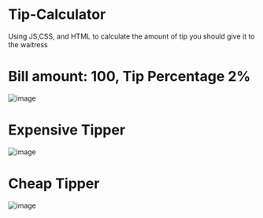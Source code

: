 # Tip-Calculator
Using JS,CSS, and HTML to calculate the amount of tip you should give it to the waitress

# Bill amount: 100, Tip Percentage 2%
![image](https://github.com/JisooKang03/Tip-Calculator/assets/123222051/3180668b-6b68-489d-ac68-d9fe270d3481)

# Expensive Tipper
![image](https://github.com/JisooKang03/Tip-Calculator/assets/123222051/b8f216b3-b6a6-4c21-b72c-2b834dcd8177)

# Cheap Tipper
![image](https://github.com/JisooKang03/Tip-Calculator/assets/123222051/73b2e51e-6952-47fc-9860-e6df52f24e52)
